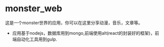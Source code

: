 # monster_web

这是一个monster世界的应用，你可以在这里分享动漫，音乐，文章等。

- 应用基于nodejs，数据库用到mongo,前端使用alt(react的封装好的框架)，前端自动化工具用到gulp.

